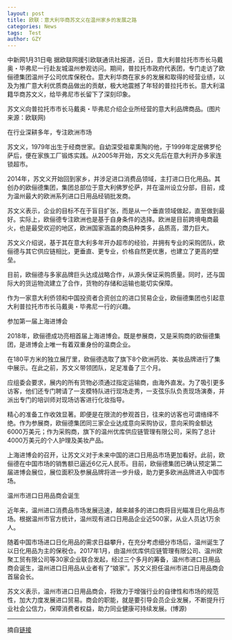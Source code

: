 ```yaml
---
layout: post
title: 欧联：意大利华商苏文义在温州家乡的发展之路
categories: News
tags:  Test
author: GZY
---
```


中新网1月31日电 据欧联网援引欧联通讯社报道，近日，意大利普拉托市市长马戴奥・毕弗尼一行赴友城温州参观访问。期间，普拉托市政府代表团，专门走访了欧俪德集团温州子公司优库保税仓。意大利华商在家乡的发展和取得的经营业绩，以及为推广意大利优质商品做出的贡献，极大地震撼了年轻的普拉托市长。意大利温籍华商苏文义，给毕弗尼市长留下了深刻印象。

苏文义向普拉托市市长马戴奥・毕弗尼介绍企业所经营的意大利品牌商品。(图片来源：欧联网)

在行业深耕多年，专注欧洲市场

苏文义，1979年出生于经商世家。自幼深受祖辈熏陶的他，于1999年定居佛罗伦萨后，便在家族工厂锻炼实践。从2005年开始，苏文义先后在意大利开办多家连锁超市。

2014年，苏文义开始回到家乡，并涉足进口消费品领域，主打进口日化用品。其创办的欧俪德集团，集团总部位于意大利佛罗伦萨，并在温州设立分部，目前，成为温州最大的欧洲系列进口日用品经销批发商。

苏文义表示，企业的目标不在于盲目扩张，而是从一个垂直领域做起，直至做到最好。实际上，欧俪德专注欧洲也是基于自身条件的选择。欧洲是目前跨境电商最火，也是最受欢迎的地区，欧洲国家涵盖的商品种类多，品质高，潜力巨大。

苏文义介绍说，基于其在意大利多年开办超市的经验，并拥有专业的采购团队，欧俪德与其它供应链相比，更垂直、更专业，价格自然更优惠，也建立了更高的壁垒。

目前，欧俪德与多家品牌巨头达成战略合作，从源头保证采购质量。同时，还与国际大的货运物流建立了合作，货物的存储和运输也能切实保障。

作为一家意大利侨领和中国投资者合资创立的进口贸易企业，欧俪德集团也引起意大利普拉托市市长马戴奥・毕弗尼一行的兴趣。

参加第一届上海进博会

2018年，欧俪德成功亮相首届上海进博会。既是参展商，又是采购商的欧俪德集团，是进博会上唯一有着双重身份的温商企业。

在180平方米的独立展厅里，欧俪德选取了旗下8个欧洲药妆、美妆品牌进行了集中展示。在此之前，苏文义带领团队，足足准备了三个月。

应组委会要求，展内的所有货物必须通过指定运输商，由海外直发。为了吸引更多访客，他们还专门聘请了一支模特队进行现场走秀，一支弦乐队负责现场演奏，并派出专门的培训师对现场访客进行化妆指导。

精心的准备工作收效显著。即便是在限流的参观首日，往来的访客也可谓络绎不绝。作为参展商，欧俪德集团同三家企业达成意向采购协议，意向采购金额达6000万美元；作为采购商，旗下的温州优库供应链管理有限公司，采购了总计4000万美元的个人护理及美妆产品。

上海进博会的召开，让苏文义对于未来中国的进口日用品市场更加看好。此前，欧俪德在中国市场的销售额已逼近6亿元人民币。目前，欧俪德集团已确认预定第二届进博会展位，展位面积及参展品牌将进一步升级，助力更多欧洲品牌进入中国市场。

温州市进口日用品商会诞生

近年来，温州进口消费品市场发展迅速，越来越多的进口商将目光瞄准日化用品市场。根据温州市官方统计，温州现有进口日用品企业近500家，从业人员达1万余人。

随着中国市场进口日化用品的需求日益攀升，在充分考虑细分市场后，温州诞生了以日化用品为主的保税仓。2017年1月，由温州优库供应链管理有限公司、温州欧聚工贸有限公司等30家企业联合发起，经过三个多月的筹备，温州市进口日用品商会诞生，温州进口日用品从业者有了“娘家”。苏文义担任温州市进口日用品商会首届会长。

苏文义表示，温州市进口日用品商会，将致力于增强行业的自律性和市场的规范性，加大力度发展进口贸易。商会的职能，就是要引导会员企业发展，不断提升行业社会公信力，保障消费者权益，助力同业健康可持续发展。(博源)

*****

摘自[链接](http://new.qq.com/omn/20190131/20190131A0BTAW.html)